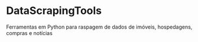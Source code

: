 # DataScrapingTools
Ferramentas em Python para raspagem de dados de imóveis, hospedagens, compras e notícias
